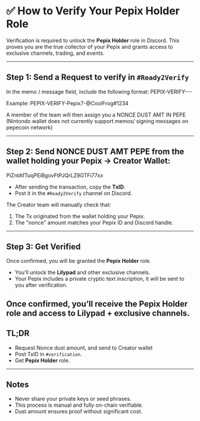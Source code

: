 # ✅ How to Verify Your Pepix Holder Role

Verification is required to unlock the **Pepix Holder** role in Discord. This proves you are the true collector of your Pepix and grants access to exclusive channels, trading, and events.  

---

## Step 1: Send a Request to verify in `#Ready2Verify`
In the memo / message field, include the following format:
PEPIX-VERIFY-<PepixID>-<DiscordHandle>-

Example:
PEPIX-VERIFY-Pepix7-@CoolFrog#1234    

A member of the team will then assign you a NONCE DUST AMT IN PEPE (Nintondo wallet does not currently support memos/ signing messages on pepecoin network)

---

## Step 2: Send NONCE DUST AMT PEPE from the wallet holding your Pepix → Creator Wallet:
PiZntAfTuqPEiBgovFtPJQrLZ9GTFi77xx 
- After sending the transaction, copy the **TxID**.  
- Post it in the `#Ready2Verify` channel on Discord.  

The Creator team will manually check that:  
1. The Tx originated from the wallet holding your Pepix.  
2. The "nonce" amount matches your Pepix ID and Discord handle.

---

## Step 3: Get Verified
Once confirmed, you will be granted the **Pepix Holder** role.  

- You’ll unlock the **Lilypad** and other exclusive channels.  
- Your Pepix includes a private cryptic text inscription, it will be sent to you after verification.  

Once confirmed, you’ll receive the Pepix Holder role and access to Lilypad + exclusive channels.
---

## TL;DR
- Request Nonce dust amount, and send to Creator wallet
- Post TxID in `#verification`.  
- Get **Pepix Holder** role.  

---

## Notes
- Never share your private keys or seed phrases.  
- This process is manual and fully on-chain verifiable.  
- Dust amount ensures proof without significant cost.  
